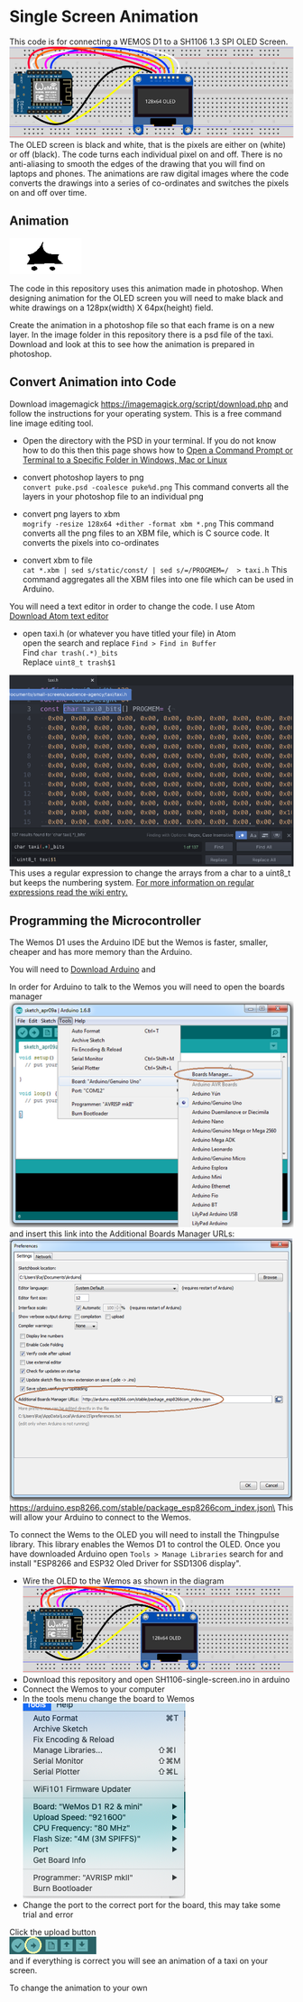 # Single Screen Animation


This code is for connecting a WEMOS D1 to a SH1106 1.3 SPI OLED Screen.\
![Fritzing of wemos to OLED](/images/single-screen.svg )
The OLED screen is black and white, that is the pixels are either on (white) or off (black). The code turns each individual pixel on and off. There is no anti-aliasing to smooth the edges of the drawing that you will find on laptops and phones. The animations are raw digital images where the code converts the drawings into a series of co-ordinates and switches the pixels on and off over time.

## Animation
![black and white animation of a taxi](/images/taxi.gif )

The code in this repository uses this animation made in photoshop. When designing animation for the OLED screen you will need to make black and white drawings on a 128px(width) X 64px(height) field.

Create the animation in a photoshop file so that each frame is on a new layer. In the image folder in this repository there is a psd file of the taxi. Download and look at this to see how the animation is prepared in photoshop.

## Convert Animation into Code
Download imagemagick https://imagemagick.org/script/download.php
and follow the instructions for your operating system. This is a free command line image editing tool.

- Open the directory with the PSD in your terminal.
If you do not know how to do this then this page shows how to [Open a Command Prompt or Terminal to a Specific Folder in Windows, Mac or Linux](https://www.groovypost.com/howto/open-command-window-terminal-window-specific-folder-windows-mac-linux/)

- convert photoshop layers to png  
`convert puke.psd -coalesce puke%d.png`
This command converts all the layers in your photoshop file to an individual png

- convert png layers to xbm  
`mogrify -resize 128x64 +dither -format xbm *.png`
This command converts all the png files to an XBM file, which is C source code. It converts the pixels into co-ordinates

- convert xbm to file  
`cat *.xbm | sed s/static/const/ | sed s/=/PROGMEM=/  > taxi.h`
This command aggregates all the XBM files into one file which can be used in Arduino.

You will need a text editor in order to change the code. I use Atom
[Download Atom text editor](https://atom.io/)

- open taxi.h (or whatever you have titled your file) in Atom\
open the search and replace `Find > Find in Buffer`\
Find `char trash(.*)_bits`\
Replace `uint8_t trash$1`

![Atom search and replace](/images/taxiH.png )
This uses a regular expression to change the arrays from a char to a uint8_t but keeps the numbering system. [For more information on regular expressions read the wiki entry.](https://en.wikipedia.org/wiki/Regular_expression)

## Programming the Microcontroller

The Wemos D1 uses the Arduino IDE but the Wemos is faster, smaller, cheaper and has more memory than the Arduino.

You will need to [Download Arduino](https://www.arduino.cc/en/software) and

In order for Arduino to talk to the Wemos you will need to open the boards manager
![Arduino boards manager](/images/boards-manager.png )
and insert this link into the Additional Boards Manager URLs:
![Arduino boards manager](/images/prefs.png )
https://arduino.esp8266.com/stable/package_esp8266com_index.json\
This will allow your Arduino to connect to the Wemos.

To connect the Wems to the OLED you will need to install the Thingpulse library. This library enables the Wemos D1 to control the OLED. Once you have downloaded Arduino open `Tools > Manage Libraries`  search for and install "ESP8266 and ESP32 Oled Driver for SSD1306 display".

- Wire the OLED to the Wemos as shown in the diagram
![Fritzing of wemos to OLED](/images/single-screen.svg )
- Download this repository and open SH1106-single-screen.ino in arduino
- Connect the Wemos to your computer
- In the tools menu change the board to Wemos
![Change the board to Wemos](/images/tools.png)
- Change the port to the correct port for the board, this may take some trial and error

Click the upload button\
![Upload the sketch](/images/upload.png)\
and if everything is correct you will see an animation of a taxi on your screen.

To change the animation to your own 
